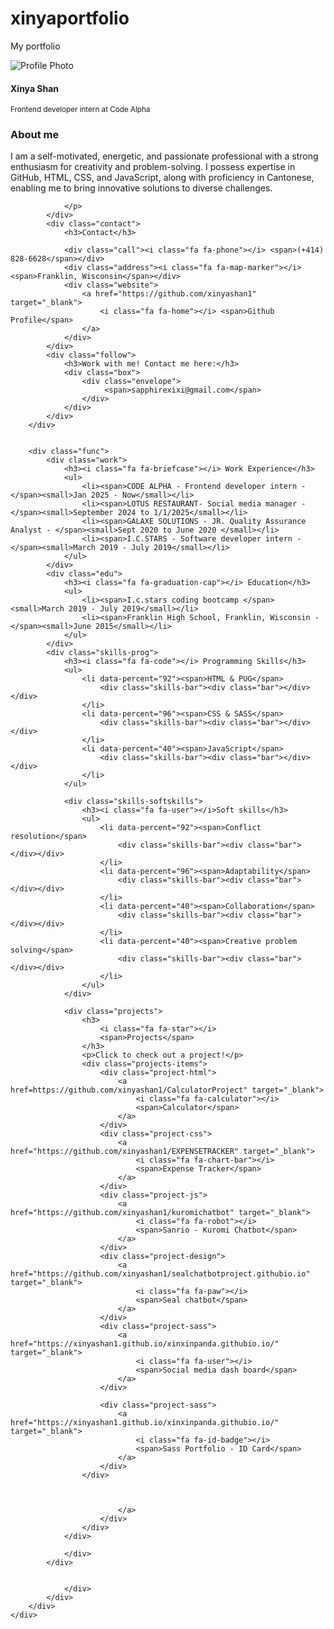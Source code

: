 # xinyaportfolio
My portfolio


<!DOCTYPE html>
<html lang="en">
<head>
    <meta charset="UTF-8">
    <meta name="viewport" content="width=device-width, initial-scale=1.0">
    <title>Resume</title>
    <link rel="stylesheet" href="styles.css">
    <link rel="stylesheet" href="https://cdnjs.cloudflare.com/ajax/libs/font-awesome/6.0.0-beta3/css/all.min.css">
</head>
<body>
    <div class="resume">
        <div class="base">
            <div class="profile">
                <div class="photo">
                    <img src="Images/xinya.png" alt="Profile Photo">
                </div>
                <div class="info">
                    <h4 class="name">Xinya Shan</h4>
                    <small class="job">Frontend developer intern at Code Alpha </small>
                </div>
            </div>
            <div class="about">
                <h3>About me</h3>
                <p>I am a self-motivated, energetic, and passionate professional with a strong enthusiasm for creativity and problem-solving. I possess expertise in GitHub, HTML, CSS, and JavaScript,
                     along with proficiency in Cantonese, enabling me to bring innovative solutions to diverse challenges.
                    <br>
        
                </p>
            </div>
            <div class="contact">
                <h3>Contact</h3>               
                
                <div class="call"><i class="fa fa-phone"></i> <span>(+414) 828-6628</span></div>
                <div class="address"><i class="fa fa-map-marker"></i> <span>Franklin, Wisconsin</span></div>
                <div class="website">
                    <a href="https://github.com/xinyashan1" target="_blank">
                        <i class="fa fa-home"></i> <span>Github Profile</span>
                    </a>
                </div>
            </div>
            <div class="follow">
                <h3>Work with me! Contact me here:</h3>
                <div class="box">
                    <div class="envelope">
                         <span>sapphirexixi@gmail.com</span>
                    </div>
                </div>
            </div>
        </div>

        
        <div class="func">
            <div class="work">
                <h3><i class="fa fa-briefcase"></i> Work Experience</h3>
                <ul>
                    <li><span>CODE ALPHA - Frontend developer intern - </span><small>Jan 2025 - Now</small></li>
                    <li><span>LOTUS RESTAURANT- Social media manager - </span><small>September 2024 to 1/1/2025</small></li>
                    <li><span>GALAXE SOLUTIONS - JR. Quality Assurance Analyst - </span><small>Sept 2020 to June 2020 </small></li>
                    <li><span>I.C.STARS - Software developer intern - </span><small>March 2019 - July 2019</small></li>
                </ul>
            </div>
            <div class="edu">
                <h3><i class="fa fa-graduation-cap"></i> Education</h3>
                <ul>
                    <li><span>I.c.stars coding bootcamp </span><small>March 2019 - July 2019</small></li>
                    <li><span>Franklin High School, Franklin, Wisconsin - </span><small>June 2015</small></li>
                </ul>
            </div>
            <div class="skills-prog">
                <h3><i class="fa fa-code"></i> Programming Skills</h3>
                <ul>
                    <li data-percent="92"><span>HTML & PUG</span>
                        <div class="skills-bar"><div class="bar"></div></div>
                    </li>
                    <li data-percent="96"><span>CSS & SASS</span>
                        <div class="skills-bar"><div class="bar"></div></div>
                    </li>
                    <li data-percent="40"><span>JavaScript</span>
                        <div class="skills-bar"><div class="bar"></div></div>
                    </li>
                </ul>
                
                <div class="skills-softskills">
                    <h3><i class="fa fa-user"></i>Soft skills</h3>
                    <ul>
                        <li data-percent="92"><span>Conflict resolution</span>
                            <div class="skills-bar"><div class="bar"></div></div>
                        </li>
                        <li data-percent="96"><span>Adaptability</span>
                            <div class="skills-bar"><div class="bar"></div></div>
                        </li>
                        <li data-percent="40"><span>Collaboration</span>
                            <div class="skills-bar"><div class="bar"></div></div>
                        </li>
                        <li data-percent="40"><span>Creative problem solving</span>
                            <div class="skills-bar"><div class="bar"></div></div>
                        </li>
                    </ul>
                </div>
          
                <div class="projects">
                    <h3>
                        <i class="fa fa-star"></i>
                        <span>Projects</span>
                    </h3>
                    <p>Click to check out a project!</p>
                    <div class="projects-items">
                        <div class="project-html">
                            <a href=https://github.com/xinyashan1/CalculatorProject" target="_blank">
                                <i class="fa fa-calculator"></i>
                                <span>Calculator</span>
                            </a>
                        </div>
                        <div class="project-css">
                            <a href="https://github.com/xinyashan1/EXPENSETRACKER" target="_blank">
                                <i class="fa fa-chart-bar"></i>
                                <span>Expense Tracker</span>
                            </a>
                        </div>
                        <div class="project-js">
                            <a href="https://github.com/xinyashan1/kuromichatbot" target="_blank">
                                <i class="fa fa-robot"></i>
                                <span>Sanrio - Kuromi Chatbot</span>
                            </a>
                        </div>
                        <div class="project-design">
                            <a href="https://github.com/xinyashan1/sealchatbotproject.githubio.io" target="_blank">
                                <i class="fa fa-paw"></i>
                                <span>Seal chatbot</span>
                            </a>
                        </div>
                        <div class="project-sass">
                            <a href="https://xinyashan1.github.io/xinxinpanda.githubio.io/" target="_blank">
                                <i class="fa fa-user"></i>
                                <span>Social media dash board</span>
                            </a>
                        </div>

                        <div class="project-sass">
                            <a href="https://xinyashan1.github.io/xinxinpanda.githubio.io/" target="_blank">
                                <i class="fa fa-id-badge"></i>
                                <span>Sass Portfolio - ID Card</span>
                            </a>
                        </div>
                    </div>

                                

                            </a>
                        </div>
                    </div>
                </div>
                
                </div>
            </div>
            
            
                </div>
            </div>
        </div>
    </div>
</body>
</html>

</html>
